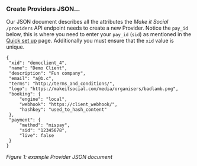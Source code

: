 ### Create Providers JSON...

Our JSON document describes all the attributes the _Make it Social_  `/providers` API endpoint needs to create a new Provider.
Notice the `pay_id` below, this is where you need to enter your `pay_id` (`sid`) as
mentioned in the [Quick set up](/1-intro/quick.md) page.
Additionally you must ensure that the `xid` value is unique.

    {
     "xid": "democlient_4",
     "name": "Demo Client",
     "description": "Fun company",
     "email": "a@b.c",
     "terms": "http://terms_and_conditions/",
     "logo": "https://makeitsocial.com/media/organisers/badlamb.png",
     "booking": {
         "engine": "local",
         "webhook": "https://client_webhook/",
         "hashkey": "used_to_hash_content"
     },
     "payment": {
         "method": "mispay",
         "sid": "12345678",
         "live": false
     }
    }


_Figure 1: example Provider JSON document_
